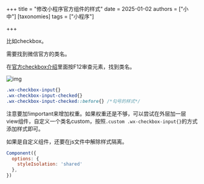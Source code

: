 +++
title = "修改小程序官方组件的样式"
date = 2025-01-02
authors = ["小中"]
[taxonomies]
tags = ["小程序"]

+++

比如checkbox。

需要找到微信官方的类名。

在[官方checkbox介绍](https://developers.weixin.qq.com/miniprogram/dev/component/checkbox.html)里面按F12审查元素，找到类名。

![img](https://linxz-aliyun.oss-cn-shenzhen.aliyuncs.com/images/202501021414013.png)

```css
.wx-checkbox-input{}
.wx-checkbox-input-checked{}
.wx-checkbox-input-checked::before{} /*勾号的样式*/
```

注意要加!important来增加权重。如果权重还是不够，可以尝试在外层加一层view组件，自定义一个类名custom，按照`.custom .wx-checkbox-input{}`的方式添加样式即可。

如果是自定义组件，还要在js文件中解除样式隔离。

```js
Component({
  options: {
    styleIsolation: 'shared'
  },
})
```
